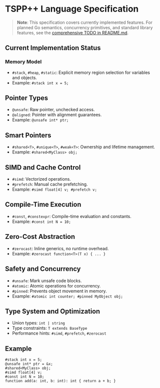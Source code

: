 # TSPP++ Language Specification

> **Note**: This specification covers currently implemented features. For planned Go semantics, concurrency primitives, and standard library features, see the [comprehensive TODO in README.md](../README.md#todo---roadmap-to-full-implementation).

## Current Implementation Status

### Memory Model
- `#stack`, `#heap`, `#static`: Explicit memory region selection for variables and objects.
- Example: `#stack int x = 5;`

## Pointer Types
- `@unsafe`: Raw pointer, unchecked access.
- `@aligned`: Pointer with alignment guarantees.
- Example: `@unsafe int* ptr;`

## Smart Pointers
- `#shared<T>`, `#unique<T>`, `#weak<T>`: Ownership and lifetime management.
- Example: `#shared<MyClass> obj;`

## SIMD and Cache Control
- `#simd`: Vectorized operations.
- `#prefetch`: Manual cache prefetching.
- Example: `#simd float[4] v; #prefetch v;`

## Compile-Time Execution
- `#const`, `#constexpr`: Compile-time evaluation and constants.
- Example: `#const int N = 10;`

## Zero-Cost Abstraction
- `#zerocast`: Inline generics, no runtime overhead.
- Example: `#zerocast function<T>(T x) { ... }`

## Safety and Concurrency
- `#unsafe`: Mark unsafe code blocks.
- `#atomic`: Atomic operations for concurrency.
- `#pinned`: Prevents object movement in memory.
- Example: `#atomic int counter; #pinned MyObject obj;`

## Type System and Optimization
- Union types: `int | string`
- Type constraints: `T extends BaseType`
- Performance hints: `#simd`, `#prefetch`, `#zerocast`

## Example
```tspp
#stack int x = 5;
@unsafe int* ptr = &x;
#shared<MyClass> obj;
#simd float[4] v;
#const int N = 10;
function add(a: int, b: int): int { return a + b; }
```
